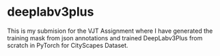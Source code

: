 # deeplabv3plus
This is my submision for the VJT Assignment where I have generated the training mask from json annotations and trained DeepLabv3Plus from scratch in PyTorch for CityScapes Dataset.
